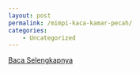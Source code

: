 ```yaml
---
layout: post
permalink: /mimpi-kaca-kamar-pecah/
categories:
    - Uncategorized
---
```


[Baca Selengkapnya](/02)